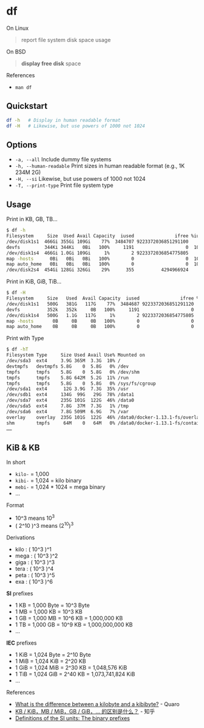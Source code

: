 # df

On Linux

> report file system disk space usage

On BSD

> **display free disk** space

References

- `man df`

## Quickstart

```bash
df -h   # Display in human readable format
df -H   # Likewise, but use powers of 1000 not 1024
```

## Options

- `-a, --all` Include dummy file systems
- `-h, --human-readable` Print sizes in human readable format (e.g., 1K 234M 2G)
- `-H, --si` Likewise, but use powers of 1000 not 1024
- `-T, --print-type` Print file system type

## Usage

Print in KB, GB, TB…

```bash
$ df -h
Filesystem     Size  Used Avail Capacity  iused               ifree %iused  Mounted on
/dev/disk1s1  466Gi 355Gi 109Gi    77%  3484707 9223372036851291100    0%   /
devfs         344Ki 344Ki   0Bi   100%     1191                   0  100%   /dev
/dev/disk1s4  466Gi 1.0Gi 109Gi     1%        2 9223372036854775805    0%   /private/var/vm
map -hosts      0Bi   0Bi   0Bi   100%        0                   0  100%   /net
map auto_home   0Bi   0Bi   0Bi   100%        0                   0  100%   /home
/dev/disk2s4  454Gi 128Gi 326Gi    29%      355          4294966924    0%   /Volumes/IceHe_何志远
```

Print in KiB, GiB, TiB…

```bash
$ df -H
Filesystem     Size   Used  Avail Capacity  iused               ifree %iused  Mounted on
/dev/disk1s1   500G   381G   117G    77%  3484687 9223372036851291120    0%   /
devfs          352k   352k     0B   100%     1191                   0  100%   /dev
/dev/disk1s4   500G   1.1G   117G     1%        2 9223372036854775805    0%   /private/var/vm
map -hosts       0B     0B     0B   100%        0                   0  100%   /net
map auto_home    0B     0B     0B   100%        0                   0  100%   /home
```

Print with Type

```bash
$ df -hT
Filesystem Type     Size Used Avail Use% Mounted on
/dev/sda3  ext4     3.9G 365M  3.3G  10% /
devtmpfs   devtmpfs 5.8G    0  5.8G   0% /dev
tmpfs      tmpfs    5.8G    0  5.8G   0% /dev/shm
tmpfs      tmpfs    5.8G 642M  5.2G  11% /run
tmpfs      tmpfs    5.8G    0  5.8G   0% /sys/fs/cgroup
/dev/sda1  ext4      12G 3.9G  7.3G  35% /usr
/dev/sdb1  ext4     134G  99G   29G  78% /data1
/dev/sda7  ext4     235G 101G  122G  46% /data0
/dev/sda5  ext4     7.8G  37M  7.3G   1% /tmp
/dev/sda6  ext4     7.8G 509M  6.9G   7% /var
overlay    overlay  235G 101G  122G  46% /data0/docker-1.13.1-fs/overlay/64fce5a854ba98f1dac917735fd4531bac33c29378a29d4523a283dbd5bd605b/merged
shm        tmpfs     64M    0   64M   0% /data0/docker-1.13.1-fs/containers/dc50f340afd86e2e93dbc0c76d36bb5379288d64e9f6eb23bb29b19a1633ba33/shm
……
```

## KiB & KB

In short

- `kilo-` = 1,000
- `kibi-` = 1,024 = kilo binary
- `mebi-` = 1,024 * 1024 = mega binary
- …

Format

- 10^3 means 10<sup>3</sup>
- ( 2^10 )^3 means (2<sup>10</sup>)<sup>3</sup>

Derivations

- kilo : ( 10^3 )^1
- mega : ( 10^3 )^2
- giga : ( 10^3 )^3
- tera : ( 10^3 )^4
- peta : ( 10^3 )^5
- exa : ( 10^3 )^6

**SI** prefixes

- 1 KB = 1,000 Byte = 10^3 Byte
- 1 MB = 1,000 KB = 10^3 KB
- 1 GB = 1,000 MB = 10^6 KB = 1,000,000 KB
- 1 TB = 1,000 GB = 10^9 KB = 1,000,000,000 KB
- …

**IEC** prefixes

- 1 KiB = 1,024 Byte = 2^10 Byte
- 1 MiB = 1,024 KiB = 2^20 KB
- 1 GiB = 1,024 MiB = 2^30 KB = 1,048,576 KiB
- 1 TiB = 1,024 GiB = 2^40 KB = 1,073,741,824 KiB
- …

References

- [What is the difference between a kilobyte and a kibibyte?](https://www.quora.com/What-is-the-difference-between-a-kilobyte-and-a-kibibyte) - Quaro
- [KB / KiB，MB / MiB，GB / GiB，… 的区别是什么？](https://www.zhihu.com/question/24601215) - 知乎
- [Definitions of the SI units: The binary prefixes](https://physics.nist.gov/cuu/Units/binary.html)
